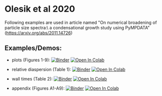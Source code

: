 # Olesik et al 2020
Following examples are used in article named "On numerical broadening of particle size spectra:\\
a condensational growth study using PyMPDATA" (https://arxiv.org/abs/2011.14726)
 
## Examples/Demos:
- plots (Figures 1-9):
  [![Binder](https://mybinder.org/badge_logo.svg)](https://mybinder.org/v2/gh/atmos-cloud-sim-uj/PyMPDATA-examples.git/master?filepath=PyMPDATA_examples%2FOlesik_et_al_2020/demo_make_plots.ipynb)
  [![Open In Colab](https://colab.research.google.com/assets/colab-badge.svg)](https://colab.research.google.com/github/atmos-cloud-sim-uj/PyMPDATA-examples/blob/master/PyMPDATA_examples/Olesik_et_al_2020/demo_make_plots.ipynb) 
  
- relative diaspersion (Table 1):
  [![Binder](https://mybinder.org/badge_logo.svg)](https://mybinder.org/v2/gh/atmos-cloud-sim-uj/PyMPDATA-examples.git/master?filepath=PyMPDATA_examples%2FOlesik_et_al_2020/demo_make_dispersion_ratio.ipynb)
  [![Open In Colab](https://colab.research.google.com/assets/colab-badge.svg)](https://colab.research.google.com/github/atmos-cloud-sim-uj/PyMPDATA-examples/blob/master/PyMPDATA_examples/Olesik_et_al_2020/demo_make_dispersion_ratio.ipynb)   
 
- wall times (Table 2):
  [![Binder](https://mybinder.org/badge_logo.svg)](https://mybinder.org/v2/gh/atmos-cloud-sim-uj/PyMPDATA-examples.git/master?filepath=PyMPDATA_examples%2FOlesik_et_al_2020/demo_wall_times.ipynb)
  [![Open In Colab](https://colab.research.google.com/assets/colab-badge.svg)](https://colab.research.google.com/github/atmos-cloud-sim-uj/PyMPDATA-examples/blob/master/PyMPDATA_examples/Olesik_et_al_2020/demo_wall_times.ipynb) 
  
- appendix (Figures A1-A9):
  [![Binder](https://mybinder.org/badge_logo.svg)](https://mybinder.org/v2/gh/atmos-cloud-sim-uj/PyMPDATA-examples.git/master?filepath=PyMPDATA_examples%2FOlesik_et_al_2020/demo_make_convergences.ipynb)
  [![Open In Colab](https://colab.research.google.com/assets/colab-badge.svg)](https://colab.research.google.com/github/atmos-cloud-sim-uj/PyMPDATA-examples/blob/master/PyMPDATA_examples/Olesik_et_al_2020/demo_make_convergences.ipynb) 
